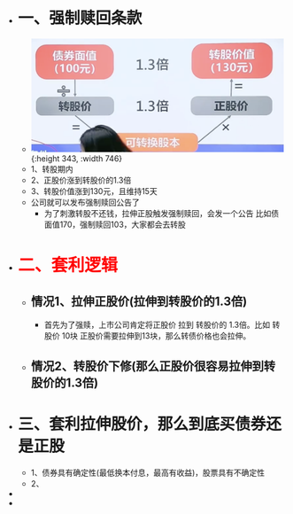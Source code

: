 - # 一、强制赎回条款
	- ![image.png](../assets/image_1668335363733_0.png){:height 343, :width 746}
	- 1、转股期内
	- 2、正股价涨到转股价的1.3倍
	- 3、转股价值涨到130元，且维持15天
	- 公司就可以发布强制赎回公告了
		- 为了刺激转股不还钱，拉伸正股触发强制赎回，会发一个公告 比如债面值170，强制赎回103，大家都会去转股
- #  <p style="font-size:30px;color:red"> 二、套利逻辑</p>
	- ## 情况1、拉伸正股价(拉伸到转股价的1.3倍)
		- 首先为了强赎，上市公司肯定将正股价 拉到 转股价的  1.3倍。比如 转股价 10块   正股价需要拉伸到13块，那么转债价格也会拉伸。
	- ## 情况2、转股价下修(那么正股价很容易拉伸到转股价的1.3倍)
- # 三、套利拉伸股价，那么到底买债券还是正股
	- 1、债券具有确定性(最低换本付息，最高有收益)，股票具有不确定性
	- 2、
-
-